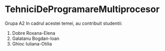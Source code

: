 # TehniciDeProgramareMultiprocesor
Grupa A2
In cadrul acestei temei, au contribuit studentii:
1) Dobre Roxana-Elena
2) Galatanu Bogdan-Ioan
3) Ghioc Iuliana-Otilia
